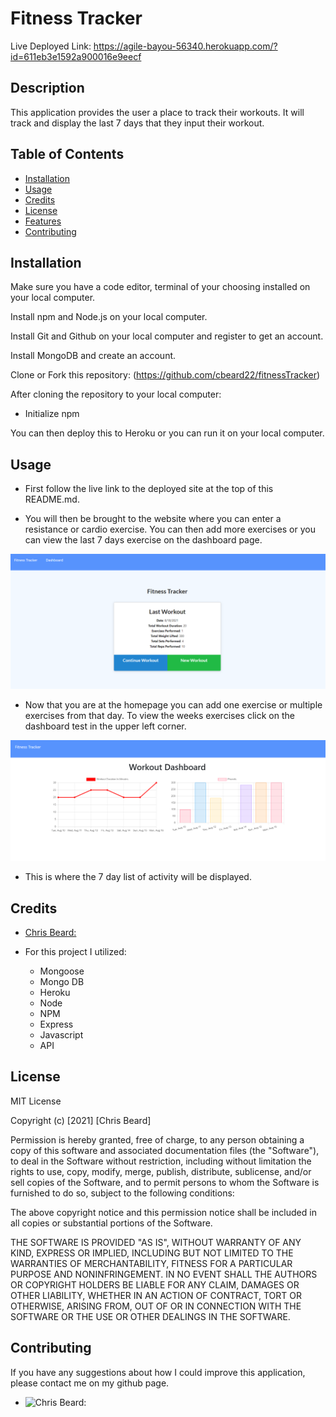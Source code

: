 # Fitness Tracker

Live Deployed Link: https://agile-bayou-56340.herokuapp.com/?id=611eb3e1592a900016e9eecf

## Description

This application provides the user a place to track their workouts. It will track and display the last 7 days that they input their workout. 

## Table of Contents

- [Installation](#installation)
- [Usage](#usage)
- [Credits](#credits)
- [License](#license)
- [Features](#features)
- [Contributing](#contributing)

## Installation

Make sure you have a code editor, terminal of your choosing installed on your local computer.

Install npm and Node.js on your local computer.

Install Git and Github on your local computer and register to get an account.

Install MongoDB and create an account.

Clone or Fork this repository: (https://github.com/cbeard22/fitnessTracker)

After cloning the repository to your local computer:
- Initialize npm 

You can then deploy this to Heroku or you can run it on your local computer.

## Usage

  - First follow the live link to the deployed site at the top of this README.md.

  - You will then be brought to the website where you can enter a resistance or cardio exercise. You can then add more exercises or you can view the last 7 days exercise on the dashboard page. 

![Screenshot of Homepage](./img/fitness-tracker-home.png)

  - Now that you are at the homepage you can add one exercise or multiple exercises from that day. To view the weeks exercises click on the dashboard test in the upper left corner. 

![Screenshot of Dashboard](./img/fitness-tracker-dashboard.png)

  - This is where the 7 day list of activity will be displayed. 

## Credits
  - [Chris Beard:](https://github.com/cbeard22)
  
- For this project I utilized:
    - Mongoose
    - Mongo DB
    - Heroku
    - Node
    - NPM
    - Express
    - Javascript
    - API
 

## License

MIT License

Copyright (c) [2021] [Chris Beard]

Permission is hereby granted, free of charge, to any person obtaining a copy of this software and associated documentation files (the "Software"), to deal in the Software without restriction, including without limitation the rights to use, copy, modify, merge, publish, distribute, sublicense, and/or sell copies of the Software, and to permit persons to whom the Software is furnished to do so, subject to the following conditions:

The above copyright notice and this permission notice shall be included in all copies or substantial portions of the Software.

THE SOFTWARE IS PROVIDED "AS IS", WITHOUT WARRANTY OF ANY KIND, EXPRESS OR IMPLIED, INCLUDING BUT NOT LIMITED TO THE WARRANTIES OF MERCHANTABILITY, FITNESS FOR A PARTICULAR PURPOSE AND NONINFRINGEMENT. IN NO EVENT SHALL THE AUTHORS OR COPYRIGHT HOLDERS BE LIABLE FOR ANY CLAIM, DAMAGES OR OTHER LIABILITY, WHETHER IN AN ACTION OF CONTRACT, TORT OR OTHERWISE, ARISING FROM, OUT OF OR IN CONNECTION WITH THE SOFTWARE OR THE USE OR OTHER DEALINGS IN THE SOFTWARE.

## Contributing

If you have any suggestions about how I could improve this application, please contact me on my github page.
  - ![Chris Beard:](https://github.com/cbeard22)
